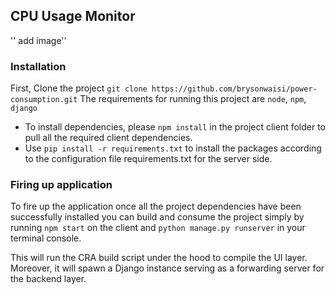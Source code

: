 ## CPU Usage Monitor

'' add image''

### Installation

First, Clone the project
`git clone https://github.com/brysonwaisi/power-consumption.git`
The requirements for running this project are `node`, `npm`, `django`

- To install dependencies, please `npm install` in the project client folder to pull all the required client dependencies.
- Use `pip install -r requirements.txt` to install the packages according to the configuration file requirements.txt for the server side.

### Firing up application

To fire up the application once all the project dependencies have been successfully installed you can build and consume the project simply by running `npm start` on the client and `python manage.py runserver` in your terminal console.

This will run the CRA build script under the hood to compile the UI layer. Moreover, it will spawn a Django instance serving as a forwarding server for the backend layer.
